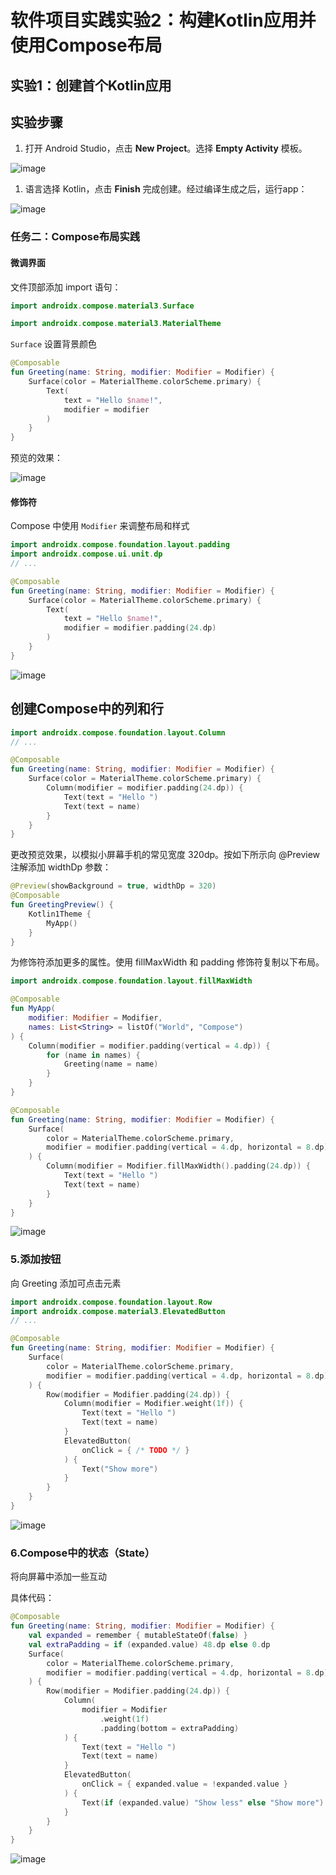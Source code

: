 # 软件项目实践实验2：构建Kotlin应用并使用Compose布局

## **实验1：创建首个Kotlin应用**

## 实验步骤

1. 打开 Android Studio，点击 **New Project**。选择 **Empty Activity** 模板。

![image](https://github.com/user-attachments/assets/78357a30-3603-44f2-a470-306081ec4306)

1. 语言选择 Kotlin，点击 **Finish** 完成创建。经过编译生成之后，运行app：

![image](https://github.com/user-attachments/assets/4798175f-d56f-489e-b5e0-ca79e03eb0af)


### 任务二：Compose布局实践

#### 微调界面

文件顶部添加 import 语句：

```kotlin
import androidx.compose.material3.Surface

import androidx.compose.material3.MaterialTheme
```
 `Surface` 设置背景颜色

```kotlin
@Composable
fun Greeting(name: String, modifier: Modifier = Modifier) {
    Surface(color = MaterialTheme.colorScheme.primary) {
        Text(
            text = "Hello $name!",
            modifier = modifier
        )
    }
}
```

预览的效果：

![image](https://github.com/user-attachments/assets/90f92591-88fa-44e9-bf53-bc327181489d)


#### 修饰符

Compose 中使用 `Modifier` 来调整布局和样式

```kotlin
import androidx.compose.foundation.layout.padding
import androidx.compose.ui.unit.dp
// ...

@Composable
fun Greeting(name: String, modifier: Modifier = Modifier) {
    Surface(color = MaterialTheme.colorScheme.primary) {
        Text(
            text = "Hello $name!",
            modifier = modifier.padding(24.dp)
        )
    }
}
```

![image](https://github.com/user-attachments/assets/18729e43-425a-42fb-8517-9bec215a57f0)


## 创建Compose中的列和行

```kotlin
import androidx.compose.foundation.layout.Column
// ...

@Composable
fun Greeting(name: String, modifier: Modifier = Modifier) {
    Surface(color = MaterialTheme.colorScheme.primary) {
        Column(modifier = modifier.padding(24.dp)) {
            Text(text = "Hello ")
            Text(text = name)
        }
    }
}
```

更改预览效果，以模拟小屏幕手机的常见宽度 320dp。按如下所示向 @Preview 注解添加 widthDp 参数：

```kotlin
@Preview(showBackground = true, widthDp = 320)
@Composable
fun GreetingPreview() {
    Kotlin1Theme {
        MyApp()
    }
}

```

为修饰符添加更多的属性。使用 fillMaxWidth 和 padding 修饰符复制以下布局。
```kotlin
import androidx.compose.foundation.layout.fillMaxWidth

@Composable
fun MyApp(
    modifier: Modifier = Modifier,
    names: List<String> = listOf("World", "Compose")
) {
    Column(modifier = modifier.padding(vertical = 4.dp)) {
        for (name in names) {
            Greeting(name = name)
        }
    }
}

@Composable
fun Greeting(name: String, modifier: Modifier = Modifier) {
    Surface(
        color = MaterialTheme.colorScheme.primary,
        modifier = modifier.padding(vertical = 4.dp, horizontal = 8.dp)
    ) {
        Column(modifier = Modifier.fillMaxWidth().padding(24.dp)) {
            Text(text = "Hello ")
            Text(text = name)
        }
    }
}

```

![image](https://github.com/user-attachments/assets/f7ae97ae-3aed-4aa5-9020-f497976b23dc)


### 5.添加按钮

向 Greeting 添加可点击元素

```kotlin
import androidx.compose.foundation.layout.Row
import androidx.compose.material3.ElevatedButton
// ...

@Composable
fun Greeting(name: String, modifier: Modifier = Modifier) {
    Surface(
        color = MaterialTheme.colorScheme.primary,
        modifier = modifier.padding(vertical = 4.dp, horizontal = 8.dp)
    ) {
        Row(modifier = Modifier.padding(24.dp)) {
            Column(modifier = Modifier.weight(1f)) {
                Text(text = "Hello ")
                Text(text = name)
            }
            ElevatedButton(
                onClick = { /* TODO */ }
            ) {
                Text("Show more")
            }
        }
    }
}

```

![image](https://github.com/user-attachments/assets/a8d417ef-2507-44a3-b363-fd48a590f38c)


### 6.Compose中的状态（State）

将向屏幕中添加一些互动

具体代码：

```kotlin
@Composable
fun Greeting(name: String, modifier: Modifier = Modifier) {
    val expanded = remember { mutableStateOf(false) }
    val extraPadding = if (expanded.value) 48.dp else 0.dp
    Surface(
        color = MaterialTheme.colorScheme.primary,
        modifier = modifier.padding(vertical = 4.dp, horizontal = 8.dp)
    ) {
        Row(modifier = Modifier.padding(24.dp)) {
            Column(
                modifier = Modifier
                    .weight(1f)
                    .padding(bottom = extraPadding)
            ) {
                Text(text = "Hello ")
                Text(text = name)
            }
            ElevatedButton(
                onClick = { expanded.value = !expanded.value }
            ) {
                Text(if (expanded.value) "Show less" else "Show more")
            }
        }
    }
}

```

![image](https://github.com/user-attachments/assets/af2c026f-5a4f-41fb-b690-ce2bd76f0c49)


